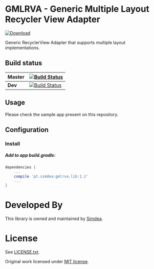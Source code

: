 GMLRVA - Generic Multiple Layout Recycler View Adapter
===============
[ ![Download](https://api.bintray.com/packages/simdea/GMLRVA/gmlrva.lib/images/download.svg) ](https://bintray.com/simdea/GMLRVA/gmlrva.lib/_latestVersion)

Generic RecyclerView Adapter that supports multiple layout implementations.

Build status
------------

| Master   | [![Build Status](https://travis-ci.org/Simdea/gmlrva.svg?branch=master)](https://travis-ci.org/Simdea/gmlrva) |
|----------|-------------|
| **Dev**  | [![Build Status](https://travis-ci.org/Simdea/gmlrva.svg?branch=develop)](https://travis-ci.org/Simdea/gmlrva) |

Usage
-----
Please check the sample app present on this repository.

Configuration
-------------

### Install

##### Add to app build.gradle:
```gradle
dependencies {
    ...
    compile 'pt.simdea:gmlrva.lib:1.2'
    ...
}
```

Developed By
============

This library is owned and maintained by [Simdea][1].

License
=======

See [LICENSE.txt][2].

Original work licensed under [MIT license][3].

[1]: http://simdea.pt/
[2]: LICENSE.txt
[3]: https://github.com/noveogroup/android-check/blob/master/LICENSE.txt
